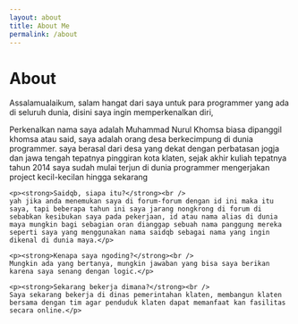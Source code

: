 ```yaml
---
layout: about
title: About Me
permalink: /about
---
```



<h1 class="fsr-125">
	About
</h1>

<div class="m-b-40">
	<p>Assalamualaikum, salam hangat dari saya untuk para programmer yang ada di seluruh dunia, disini saya ingin memperkenalkan diri,</p>
	<p>Perkenalkan nama saya adalah Muhammad Nurul Khomsa biasa dipanggil khomsa atau said, saya adalah orang desa berkecimpung di dunia programmer. saya berasal dari desa yang dekat dengan perbatasan jogja dan jawa tengah tepatnya pinggiran kota klaten, sejak akhir kuliah tepatnya tahun 2014 saya sudah mulai terjun di dunia programmer mengerjakan project kecil-kecilan hingga sekarang</p>

	<p><strong>Saidqb, siapa itu?</strong><br /> 
	yah jika anda menemukan saya di forum-forum dengan id ini maka itu saya, tapi beberapa tahun ini saya jarang nongkrong di forum di sebabkan kesibukan saya pada pekerjaan, id atau nama alias di dunia maya mungkin bagi sebagian oran dianggap sebuah nama panggung mereka seperti saya yang menggunakan nama saidqb sebagai nama yang ingin dikenal di dunia maya.</p>

	<p><strong>Kenapa saya ngoding?</strong><br />
	Mungkin ada yang bertanya, mungkin jawaban yang bisa saya berikan karena saya senang dengan logic.</p>

	<p><strong>Sekarang bekerja dimana?</strong><br />
	Saya sekarang bekerja di dinas pemerintahan klaten, membangun klaten bersama dengan tim agar penduduk klaten dapat memanfaat kan fasilitas secara online.</p>

	
</div>							


